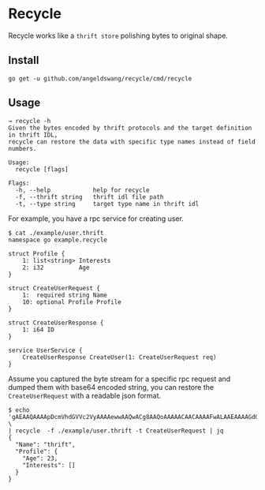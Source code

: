 # Recycle
Recycle works like a `thrift store` polishing bytes to original shape.

## Install

``` shell
go get -u github.com/angeldswang/recycle/cmd/recycle
```

## Usage

``` shell
→ recycle -h
Given the bytes encoded by thrift protocols and the target definition in thrift IDL,
recycle can restore the data with specific type names instead of field numbers.

Usage:
  recycle [flags]

Flags:
  -h, --help            help for recycle
  -f, --thrift string   thrift idl file path
  -t, --type string     target type name in thrift idl
```

For example, you have a rpc service for creating user.
``` shell
$ cat ./example/user.thrift
namespace go example.recycle

struct Profile {
    1: list<string> Interests
    2: i32          Age
}

struct CreateUserRequest {
    1:  required string Name
    10: optional Profile Profile
}

struct CreateUserResponse {
    1: i64 ID
}

service UserService {
    CreateUserResponse CreateUser(1: CreateUserRequest req)
}

```

Assume you captured the byte stream for a specific rpc request and dumped them with base64 encoded string, you can restore the `CreateUserRequest` with a readable json format.
``` shell
$ echo 'gAEAAQAAAApDcmVhdGVVc2VyAAAAewwAAQwACg8AAQoAAAAACAACAAAAFwALAAEAAAAGdGhyaWZ0AAA=' \
| recycle  -f ./example/user.thrift -t CreateUserRequest | jq
{
  "Name": "thrift",
  "Profile": {
    "Age": 23,
    "Interests": []
  }
}
```

